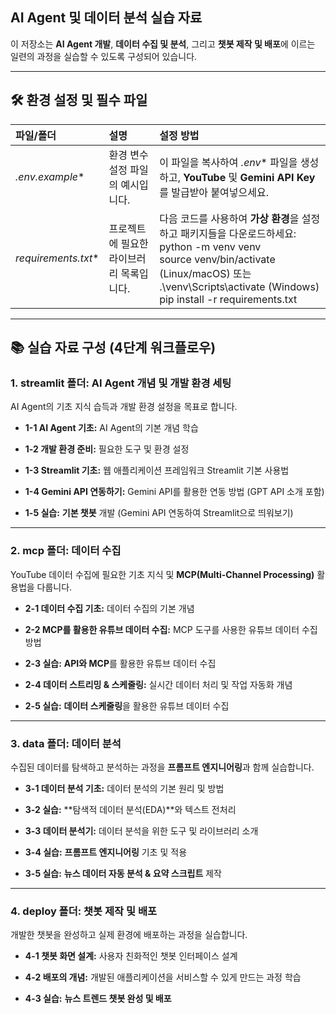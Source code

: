 ## AI Agent 및 데이터 분석 실습 자료

이 저장소는 **AI Agent 개발**, **데이터 수집 및 분석**, 그리고 **챗봇 제작 및 배포**에 이르는 일련의 과정을 실습할 수 있도록 구성되어 있습니다.

-----

## 🛠️ 환경 설정 및 필수 파일

| 파일/폴더 | 설명 | 설정 방법 |
| :--- | :--- | :--- |
| *.env.example** | 환경 변수 설정 파일의 예시입니다. | 이 파일을 복사하여 *.env** 파일을 생성하고, **YouTube** 및 **Gemini API Key**를 발급받아 붙여넣으세요. |
| *requirements.txt** | 프로젝트에 필요한 라이브러리 목록입니다. | 다음 코드를 사용하여 **가상 환경**을 설정하고 패키지들을 다운로드하세요: <br> python -m venv venv <br> source venv/bin/activate (Linux/macOS) 또는 .\venv\Scripts\activate (Windows) <br> pip install -r requirements.txt |

-----

## 📚 실습 자료 구성 (4단계 워크플로우)

### 1\. streamlit 폴더: AI Agent 개념 및 개발 환경 세팅

AI Agent의 기초 지식 습득과 개발 환경 설정을 목표로 합니다.

  * **1-1 AI Agent 기초:** AI Agent의 기본 개념 학습

  * **1-2 개발 환경 준비:** 필요한 도구 및 환경 설정

  * **1-3 Streamlit 기초:** 웹 애플리케이션 프레임워크 Streamlit 기본 사용법

  * **1-4 Gemini API 연동하기:** Gemini API를 활용한 연동 방법 (GPT API 소개 포함)

  * **1-5 실습:** **기본 챗봇** 개발 (Gemini API 연동하여 Streamlit으로 띄워보기)

-----

### 2\. mcp 폴더: 데이터 수집

YouTube 데이터 수집에 필요한 기초 지식 및 **MCP(Multi-Channel Processing)** 활용법을 다룹니다.

  * **2-1 데이터 수집 기초:** 데이터 수집의 기본 개념

  * **2-2 MCP를 활용한 유튜브 데이터 수집:** MCP 도구를 사용한 유튜브 데이터 수집 방법

  * **2-3 실습:** **API와 MCP**를 활용한 유튜브 데이터 수집

  * **2-4 데이터 스트리밍 & 스케줄링:** 실시간 데이터 처리 및 작업 자동화 개념

  * **2-5 실습:** **데이터 스케줄링**을 활용한 유튜브 데이터 수집

-----

### 3\. data 폴더: 데이터 분석

수집된 데이터를 탐색하고 분석하는 과정을 **프롬프트 엔지니어링**과 함께 실습합니다.

  * **3-1 데이터 분석 기초:** 데이터 분석의 기본 원리 및 방법

  * **3-2 실습:** \*\*탐색적 데이터 분석(EDA)\*\*와 텍스트 전처리

  * **3-3 데이터 분석기:** 데이터 분석을 위한 도구 및 라이브러리 소개

  * **3-4 실습:** **프롬프트 엔지니어링** 기초 및 적용

  * **3-5 실습:** **뉴스 데이터 자동 분석 & 요약 스크립트** 제작

-----

### 4\. deploy 폴더: 챗봇 제작 및 배포

개발한 챗봇을 완성하고 실제 환경에 배포하는 과정을 실습합니다.

  * **4-1 챗봇 화면 설계:** 사용자 친화적인 챗봇 인터페이스 설계

  * **4-2 배포의 개념:** 개발된 애플리케이션을 서비스할 수 있게 만드는 과정 학습

  * **4-3 실습:** **뉴스 트렌드 챗봇 완성 및 배포**

